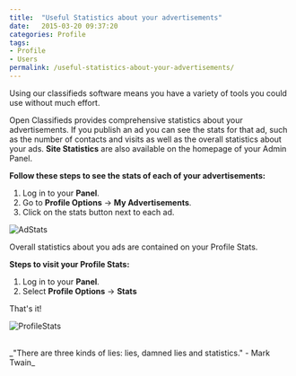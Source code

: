 ```yaml
---
title:  "Useful Statistics about your advertisements"
date:   2015-03-20 09:37:20
categories: Profile
tags: 
- Profile
- Users
permalink: /useful-statistics-about-your-advertisements/
---
```

Using our classifieds software means you have a variety of tools you could use without much effort. 

Open Classifieds provides comprehensive statistics about your advertisements. If you publish an ad you can see the stats for that ad, such as the number of contacts and visits as well as the overall statistics about your ads. **Site Statistics** are also available on the homepage of your Admin Panel.

**Follow these steps to see the stats of each of your advertisements:**

1. Log in to your **Panel**. 
2. Go to **Profile Options** -> **My Advertisements**.
3. Click on the stats button next to each ad.

![AdStats](//docs.yclas.com/images/stats-for-ads.png) 

Overall statistics about you ads are contained on your Profile Stats.

**Steps to visit your Profile Stats:**

1. Log in to your **Panel**. 
2. Select **Profile Options** -> **Stats** 

That's it! 

![ProfileStats](//open-classifieds.com/wp-content/uploads/2015/03/ProfileStats.png) 

<br>
_"There are three kinds of lies: lies, damned lies and statistics." - Mark Twain_

